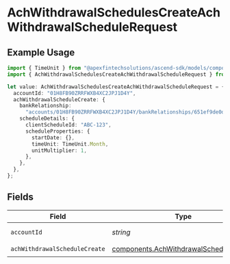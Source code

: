 # AchWithdrawalSchedulesCreateAchWithdrawalScheduleRequest

## Example Usage

```typescript
import { TimeUnit } from "@apexfintechsolutions/ascend-sdk/models/components";
import { AchWithdrawalSchedulesCreateAchWithdrawalScheduleRequest } from "@apexfintechsolutions/ascend-sdk/models/operations";

let value: AchWithdrawalSchedulesCreateAchWithdrawalScheduleRequest = {
  accountId: "01H8FB90ZRRFWXB4XC2JPJ1D4Y",
  achWithdrawalScheduleCreate: {
    bankRelationship:
      "accounts/01H8FB90ZRRFWXB4XC2JPJ1D4Y/bankRelationships/651ef9de0dee00240813e60e",
    scheduleDetails: {
      clientScheduleId: "ABC-123",
      scheduleProperties: {
        startDate: {},
        timeUnit: TimeUnit.Month,
        unitMultiplier: 1,
      },
    },
  },
};
```

## Fields

| Field                                                                                            | Type                                                                                             | Required                                                                                         | Description                                                                                      | Example                                                                                          |
| ------------------------------------------------------------------------------------------------ | ------------------------------------------------------------------------------------------------ | ------------------------------------------------------------------------------------------------ | ------------------------------------------------------------------------------------------------ | ------------------------------------------------------------------------------------------------ |
| `accountId`                                                                                      | *string*                                                                                         | :heavy_check_mark:                                                                               | The account id.                                                                                  | 01H8FB90ZRRFWXB4XC2JPJ1D4Y                                                                       |
| `achWithdrawalScheduleCreate`                                                                    | [components.AchWithdrawalScheduleCreate](../../models/components/achwithdrawalschedulecreate.md) | :heavy_check_mark:                                                                               | N/A                                                                                              |                                                                                                  |